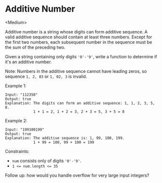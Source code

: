 # Additive Number

\<Medium>

Additive number is a string whose digits can form additive sequence. A valid
additive sequence should contain at least three numbers. Except for the first
two numbers, each subsequent number in the sequence must be the sum of the
preceding two.

Given a string containing only digits `'0'-'9'`, write a function to determine
if it's an additive number.

Note: Numbers in the additive sequence cannot have leading zeros, so sequence
`1, 2, 03` or `1, 02, 3` is invalid.

Example 1:

```
Input: "112358"
Output: true
Explanation: The digits can form an additive sequence: 1, 1, 2, 3, 5, 8. 
             1 + 1 = 2, 1 + 2 = 3, 2 + 3 = 5, 3 + 5 = 8
```

Example 2:

```
Input: "199100199"
Output: true
Explanation: The additive sequence is: 1, 99, 100, 199. 
             1 + 99 = 100, 99 + 100 = 199
```

Constraints:
- `num` consists only of digits `'0'-'9'`.
- `1 <= num.length <= 35`

Follow up: how would you handle overflow for very large input integers?

